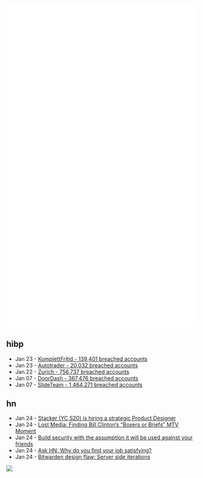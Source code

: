 ![Metrics](https://raw.githubusercontent.com/phixion/phixion/master/metrics.svg)

## hibp

<!--
for https://github.com/phixion/phixion/blob/main/.github/workflows/feeds.yml
-->
<!--START_SECTION:haveibeenpwnd-->
- Jan 23 - [KomplettFritid - 139,401 breached accounts](https://haveibeenpwned.com/PwnedWebsites#KomplettFritid)
- Jan 23 - [Autotrader - 20,032 breached accounts](https://haveibeenpwned.com/PwnedWebsites#Autotrader)
- Jan 22 - [Zurich - 756,737 breached accounts](https://haveibeenpwned.com/PwnedWebsites#Zurich)
- Jan 07 - [DoorDash - 367,476 breached accounts](https://haveibeenpwned.com/PwnedWebsites#DoorDash)
- Jan 07 - [SlideTeam - 1,464,271 breached accounts](https://haveibeenpwned.com/PwnedWebsites#SlideTeam)
<!--END_SECTION:haveibeenpwnd-->

## hn

<!--
for https://github.com/phixion/phixion/blob/main/.github/workflows/feeds.yml
-->
<!--START_SECTION:hn-->
- Jan 24 - [Stacker (YC S20) is hiring a strategic Product Designer](https://apply.workable.com/stackerhq/j/315EE1DB57/)
- Jan 24 - [Lost Media: Finding Bill Clinton’s “Boxers or Briefs” MTV Moment](https://waxy.org/2023/01/lost-media-finding-bill-clintons-boxers-or-briefs-mtv-moment/)
- Jan 24 - [Build security with the assumption it will be used against your friends](https://mjg59.dreamwidth.org/65272.html)
- Jan 24 - [Ask HN: Why do you find your job satisfying?](https://news.ycombinator.com/item?id=34499286)
- Jan 24 - [Bitwarden design flaw: Server side iterations](https://palant.info/2023/01/23/bitwarden-design-flaw-server-side-iterations/)
<!--END_SECTION:hn-->

<!--
for https://yhype.me
-->
![](https://hit.yhype.me/github/profile?user_id=13013670)
